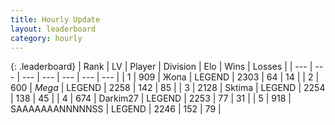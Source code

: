```yaml
---
title: Hourly Update
layout: leaderboard
category: hourly
---
```


{: .leaderboard}
| Rank | LV | Player | Division | Elo | Wins | Losses |
| --- | --- | --- | --- | --- | --- | --- |
| <span data-change="0">1</span> | 909 | <span title="ID: 402846">Жoпа</span> | LEGEND | <span data-change="0">2303</span> | <span data-change="0">64</span> | <span data-change="0">14</span> |
| <span data-change="0">2</span> | 600 | <span title="ID: 651782">_Mega_</span> | LEGEND | <span data-change="0">2258</span> | <span data-change="0">142</span> | <span data-change="0">85</span> |
| <span data-change="1">3</span> | 2128 | <span title="ID: 353063">Sktima</span> | LEGEND | <span data-change="10">2254</span> | <span data-change="1">138</span> | <span data-change="0">45</span> |
| <span data-change="-1">4</span> | 674 | <span title="ID: 694036">Darkim27</span> | LEGEND | <span data-change="0">2253</span> | <span data-change="0">77</span> | <span data-change="0">31</span> |
| <span data-change="2">5</span> | 918 | <span title="ID: 174294">SAAAAAAANNNNNSS</span> | LEGEND | <span data-change="8">2246</span> | <span data-change="3">152</span> | <span data-change="1">79</span> |